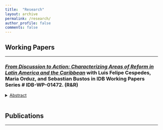 ```yaml
---
title:  "Research"
layout: archive
permalink: /research/
author_profile: false
comments: false
---
```


## Working Papers  <!-- New line here... -->

---

### [*From Discussion to Action: Characterizing Areas of Reform in Latin America and the Caribbean*](https://publications.iadb.org/en/discussion-action-characterizing-areas-reform-latin-america-and-caribbean) with Luis Felipe Cespedes, Maria Orduz, and Sebastian Bustos in IDB Working Papers Series # IDB-WP-01472. (R&R) 

<details>
    <summary><u>Abstract</u></summary><p> 
  Structural reforms modify the institutional and regulatory framework to foster economic growth and improve welfare. While initially linked to economic liberalization, the concept has expanded to encompass a more 
 comprehensive array of sector-specific interventions. However, the increased level of detail in these reforms presents significant challenges in accurately identifying the specific type of reform implemented by each country. In this study, we employ a comprehensive analysis of the policy discussions in Article IV Staff Reports of the International Monetary Fund to shed light on the dynamic nature of reforms and unveil regional disparities in reform priorities. The findings demonstrate a notable shift in Latin American and the Caribbean countries, where there is a growing emphasis on reforms that prioritize transparency, enhance institutional quality, advance education and healthcare systems, and strengthen safety nets.
</p>
</details> <br>


## Publications <!-- New line here... -->

---
